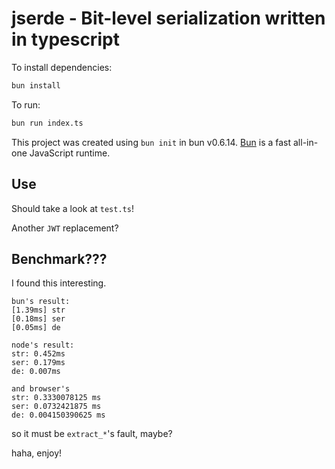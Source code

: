 # jserde - Bit-level serialization written in typescript

To install dependencies:

```bash
bun install
```

To run:

```bash
bun run index.ts
```

This project was created using `bun init` in bun v0.6.14. [Bun](https://bun.sh) is a fast all-in-one JavaScript runtime.

## Use

Should take a look at `test.ts`!

Another `JWT` replacement?

## Benchmark???

I found this interesting. 

```
bun's result:
[1.39ms] str
[0.18ms] ser
[0.05ms] de
```

```
node's result:
str: 0.452ms
ser: 0.179ms
de: 0.007ms
```

```
and browser's
str: 0.3330078125 ms
ser: 0.0732421875 ms
de: 0.004150390625 ms
```

so it must be `extract_*`'s fault, maybe?

haha, enjoy!

